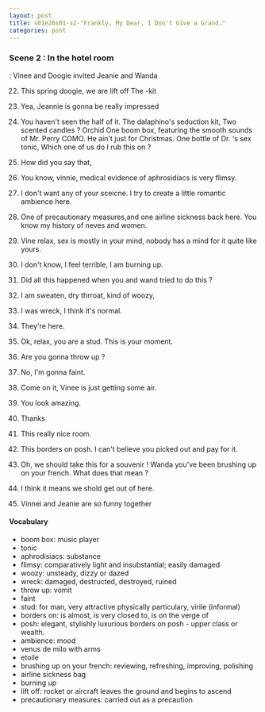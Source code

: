 ```yaml
---
layout: post
title: s01e26s01-s2-"Frankly, My Dear, I Don't Give a Grand."
categories: post
---
```


### Scene 2 : In the hotel room 
: Vinee and Doogie invited Jeanie and Wanda

22. This spring doogie, we are lift off
The  -kit

23. Yea, Jeannie is gonna be really impressed

24. You haven't seen the half of it.
The dalaphino's seduction kit,
Two scented candles ? Orchid
One boom box, featuring the smooth sounds of Mr. Perry COMO. 
He ain't just for Christmas.
One bottle of Dr. 's sex tonic, 
Which one of us do I rub this on ?

25. How did you say that, 
26. You know, vinnie, medical evidence of aphrosidiacs is very flimsy.

26. I don't want any of your sceicne. I try to create a little romantic ambience here. 

28. One of precautionary measures,and one airline sickness back here. You know my history of neves and women. 

29. Vine relax, sex is mostly in your mind, nobody has a mind for it quite like yours. 

30. I don't know, I feel terrible, I am burning up.

31. Did all this happened when you and wand tried to do this ?

32. I am sweaten, dry thrroat, kind of woozy, 

33. I was wreck, I think it's normal.

34. They're here.

35. Ok, relax, you are a stud. This is your moment.

36. Are you gonna throw up ?

37. No, I'm gonna faint.

38. Come on it, Vinee is just getting some air.

39. You look amazing.

40. Thanks

41. This really nice room. 
42. This borders on posh. I can't believe you picked out and pay for it.

43. Oh, we should take this for a souvenir !
Wanda you've been brushing up on your french.
What does that mean ?

44. I think it means we shold get out of here.

45. Vinnei and Jeanie are so funny together

#### Vocabulary

* boom box: music player
* tonic
* aphrodisiacs: substance
* flimsy: comparatively light and insubstantial; easily damaged
* woozy: unsteady, dizzy or dazed
* wreck: damaged, destructed, destroyed, ruined
* throw up: vomit
* faint
* stud: for man, very attractive physically particulary, virile (informal)
* borders on: is almost, is very closed to, is on the verge of
* posh: elegant, stylishly luxurious borders on posh - upper class or wealth.
* ambience: mood
* venus de milo with arms
* etoile
* brushing up on your french: reviewing, refreshing, improving, polishing
* airline sickness bag
* burning up
* lift off: rocket or aircraft leaves the  ground and begins to ascend
* precautionary measures: carried out as a precaution




